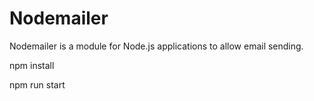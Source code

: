 # Nodemailer
Nodemailer is a module for Node.js applications to allow email sending.


npm install

npm run start
